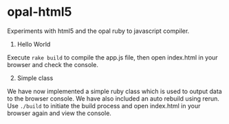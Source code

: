 # opal-html5
Experiments with html5 and the opal ruby to javascript compiler.

1. Hello World

Execute `rake build` to compile the app.js file, then open index.html in your browser and check the console.

2. Simple class

We have now implemented a simple ruby class which is used to output data
to the browser console. We have also included an auto rebuild using rerun.
Use `./build` to initiate the build process and open index.html in your
browser again and view the console.

